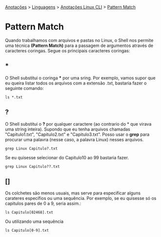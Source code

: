 <link rel="stylesheet" type="text/css" href="../../CSS/dark-theme.css">

[Anotações](../../) > [Linguagens](../Index.md) > [Anotações Linux CLI](./Index.md) > [Pattern Match](./PatternMatch.md)

# Pattern Match

Quando trabalhamos com arquivos e pastas no Linux, o Shell nos permite uma técnica **(Pattern Match)** para a passagem de argumentos através de caracteres coringas. Segue os principais caracteres coringas:

## **\***

O Shell substitui o coringa **\*** por uma sring. Por exemplo, vamos supor que eu queira listar todos os arquivos com a extensão .txt, bastaria fazer o seguinte comando:

```shell
ls *.txt
```

## **?**
O Shell substitui o **?** por qualquer caractere (ao contrario do \* que virava uma string inteira). Supondo que eu tenha arquivos chamadas "Capitulo1.txt", "Capitulo2.txt" e "Capitulo3.txt". Posso usar o **grep** para procurar uma palavra (nesse caso, a palavra Linux) nesses arquivos.

```shell
grep Linux Capitulo?.txt
```

Se eu quisesse selecionar do Capitulo10 ao 99 bastaria fazer.

```shell
grep Linux Capitulo??.txt
```

## **[]**

Os colchetes são menos usuais, mas serve para especificar alguns carateres específios ou uma sequência. Por exemplo, se eu quisesse só os capitulos pares de 0 a 9, seria assim.: 

```shell
ls Capitulo[02468].txt
```

Ou utilizando uma sequência

```shell
ls Capitulo[0-9].txt
```